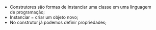 * Construtores são formas de instanciar uma classe em uma linguagem de programação;
* Instanciar = criar um objeto novo;
* No construtor já podemos definir propriedades;